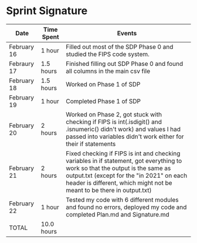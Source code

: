 # Sprint Signature

| Date        | Time Spent | Events
|-------------|------------|--------------------
| February 16 | 1 hour     | Filled out most of the SDP Phase 0 and studied the FIPS code system.
| Febraury 17 | 1.5 hours  | Finished filling out SDP Phase 0 and found all columns in the main csv file
| February 18 | 1.5 hours  | Worked on Phase 1 of SDP
| February 19 | 1   hour   | Completed Phase 1 of SDP
| February 20 | 2   hours  | Worked on Phase 2, got stuck with checking if FIPS is int(.isdigit() and .isnumeric() didn't work) and values I had passed into variables didn't work either for their if statements
| February 21 | 2   hours  | Fixed checking if FIPS is int and checking variables in if statement, got everything to work so that the output is the same as output.txt (except for the "in 2021" on each header is different, which might not be meant to be there in output.txt)
| February 22 | 1   hour   | Tested my code with 6 different modules and found no errors, deployed my code and completed Plan.md and Signature.md
| TOTAL       | 10.0 hours |
